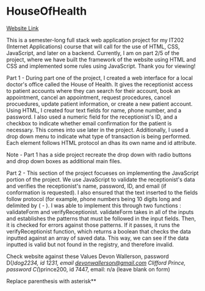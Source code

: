 # HouseOfHealth
[Website Link](https://web.njit.edu/~dlw27/semesterProject/main.html) 

This is a semester-long full stack web application project for my IT202 (Internet Applications) course that will call for the use of HTML, CSS, JavaScript, and later on a backend. Currently, I am on part 2/5 of the project, where we have built the framework of the website using HTML and CSS and implemented some rules using JavaScript. Thank you for viewing!

Part 1 - 
During part one of the project, I created a web interface for a local doctor's office called the House of Health. It gives the receptionist access to patient accounts where they can search for their account, book an appointment, cancel an appointment, request procedures, cancel procuedures, update patient information, or create a new patient account. Using HTML, I created four text fields for name, phone number, and a password. I also used a numeric field for the receptionist's ID, and a checkbox to indicate whether email confirmation for the patient is necessary. This comes into use later in the project. Additionally, I used a drop down menu to indicate what type of transaction is being performed.
Each element follows HTML protocol an dhas its own name and id attribute. 

Note - Part 1 has a side project recreate the drop down with radio buttons and drop down boxes as additional main files. 

Part 2 - 
This section of the project focueses on implementing the JavaScript portion of the project. We use JavaScript to validate the receptionist's data and verifies the receptionist's name, password, ID, and email (if conformation is requested). I also ensured that the text inserted to the fields follow protocol (for example, phone numbers being 10 digits long and delimited by ( - ). I was able to implement this through two functions : validateForm and verifyReceptionist. validateForm takes in all of the inputs and establishes the patterns that must be followed in the input fields. Then, it is checked for errors against those patterns. If it passes, it runs the verifyReceptionist function, which returns a boolean that checks the data inputted against an array of saved data. This way, we can see if the data inputted is valid but not found in the registry, and therefore invalid. 

Check website against these Values
Devon Wallerson, password D(*)dog2234, id 1231, email devonwallerson@gmail.com
Clifford Prince, password C(*)prince200, id 7447, email: n/a (leave blank on form) 

Replace parenthesis with asterisk**
